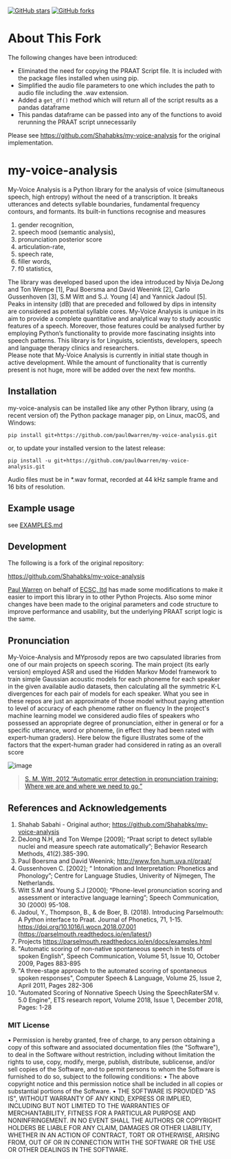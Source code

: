 [![GitHub stars](https://img.shields.io/github/stars/paul0warren/my-voice-analysis?style=flat-square)](https://github.com/paul0warren/my-voice-analysis/stargazers)
[![GitHub forks](https://img.shields.io/github/forks/paul0warren/my-voice-analysis?style=flat-square&color=blueviolet)](https://github.com/paul0warren/my-voice-analysis/network/members)

# About This Fork

The following changes have been introduced:
- Eliminated the need for copying the PRAAT Script file.  It is
included with the package files installed when using pip.
- Simplified the audio file parameters to one which includes the path to audio file including the .wav extension.
- Added a `get_df()` method which will return all of the script results as a pandas dataframe
- This pandas dataframe can be passed into any of the functions to avoid rerunning the PRAAT script unnecessarily

Please see https://github.com/Shahabks/my-voice-analysis for the original
implementation.

# my-voice-analysis

My-Voice Analysis is a Python library for the analysis of voice (simultaneous speech, high entropy) without the need of a transcription. It breaks utterances and detects syllable boundaries, fundamental frequency contours, and formants. Its built-in functions recognise and measures 

1.	gender recognition, 
2.	speech mood (semantic analysis), 
3.	pronunciation posterior score 
4.	articulation-rate, 
5.	speech rate,
6.	filler words, 
7.	f0 statistics, 

The library was developed based upon the idea introduced by Nivja DeJong and Ton Wempe [1], Paul Boersma and David Weenink [2], Carlo Gussenhoven [3], S.M Witt and S.J. Young [4] and Yannick Jadoul [5]. Peaks in intensity (dB) that are preceded and followed by dips in intensity are considered as potential syllable cores. 
My-Voice Analysis is unique in its aim to provide a complete quantitative and analytical way to study acoustic features of a speech. Moreover, those features could be analysed further by employing Python’s functionality to provide more fascinating insights into speech patterns. 
This library is for Linguists, scientists, developers, speech and language therapy clinics and researchers.   
Please note that My-Voice Analysis is currently in initial state though in active development. While the amount of functionality that is currently present is not huge, more will be added over the next few months.

## Installation

my-voice-analysis can be installed like any other Python library, using (a recent version of) the Python package manager pip, on Linux, macOS, and Windows:

```pip install git+https://github.com/paul0warren/my-voice-analysis.git```

or, to update your installed version to the latest release:

```pip install -u git+https://github.com/paul0warren/my-voice-analysis.git```

Audio files must be in *.wav format, recorded at 44 kHz sample frame and 16 bits of resolution.  

## Example usage

see [EXAMPLES.md](EXAMPLES.md)

## Development

The following is a fork of the original repository:

https://github.com/Shahabks/my-voice-analysis

[Paul Warren](https://github.com/paul0warren) on behalf of 
[ECSC, ltd](https://github.com/ecscstatsconsulting) has made 
some modifications to make it easier to import this library 
in to other Python Projects. Also some minor changes have 
been made to the original parameters and code structure to 
improve performance and usability, but the underlying PRAAT 
script logic is the same.

## Pronunciation
My-Voice-Analysis and MYprosody repos are two capsulated libraries from one of our main projects on speech scoring. The main project (its early version) employed ASR and used the Hidden Markov Model framework to train simple Gaussian acoustic models for each phoneme for each speaker in the given available audio datasets, then calculating all the symmetric K-L divergences for each pair of models for each speaker. What you see in these repos are just an approximate of those model without paying attention to level of accuracy of each phenome rather on fluency 
In the project's machine learning model we considered audio files of speakers who possessed an appropriate degree of pronunciation, either in general or for a specific utterance, word or phoneme, (in effect they had been rated with expert-human graders). Here below the figure illustrates some of the factors that the expert-human grader had considered in rating as an overall score

![image](https://user-images.githubusercontent.com/27753966/98312800-cf583a80-2015-11eb-9ecb-99658ecabdbb.png)

> [S. M. Witt, 2012 “Automatic error detection in pronunciation training: Where we are and where we need to go,” ](https://www.researchgate.net/publication/250306074_Automatic_Error_Detection_in_Pronunciation_Training_Where_we_are_and_where_we_need_to_go)

## References and Acknowledgements

1. Shahab Sabahi - Original author; https://github.com/Shahabks/my-voice-analysis
2. DeJong N.H, and Ton Wempe [2009]; “Praat script to detect syllable nuclei and measure speech rate automatically”; Behavior Research Methods, 41(2).385-390.
3.  Paul Boersma and David Weenink;  http://www.fon.hum.uva.nl/praat/
4. Gussenhoven C. [2002]; “ Intonation and Interpretation: Phonetics and Phonology”; Centre for Language Studies, Univerity of Nijmegen, The Netherlands.  
5. Witt S.M and Young S.J [2000]; “Phone-level pronunciation scoring and assessment or interactive language learning”; Speech Communication, 30 (2000) 95-108.
6. Jadoul, Y., Thompson, B., & de Boer, B. (2018). Introducing Parselmouth: A Python interface to Praat. Journal of Phonetics,
   71, 1-15. https://doi.org/10.1016/j.wocn.2018.07.001 (https://parselmouth.readthedocs.io/en/latest/)
7. Projects https://parselmouth.readthedocs.io/en/docs/examples.html
8. "Automatic scoring of non-native spontaneous speech in tests of spoken English", Speech Communication, Volume 51, Issue 10, October 2009, Pages 883-895
9. "A three-stage approach to the automated scoring of spontaneous spoken responses", Computer Speech & Language, Volume 25, Issue 2, April 2011, Pages 282-306
10. "Automated Scoring of Nonnative Speech Using the SpeechRaterSM v. 5.0 Engine", ETS research report, Volume 2018, Issue 1, December 2018, Pages: 1-28

 ### MIT License
                                                       
•	Permission is hereby granted, free of charge, to any person obtaining a copy of this software and associated documentation files (the "Software"), to deal in the Software without restriction, including without limitation the rights to use, copy, modify, merge, publish, distribute, sublicense, and/or sell copies of the Software, and to permit persons to whom the Software is furnished to do so, subject to the following conditions:
•	The above copyright notice and this permission notice shall be included in all copies or substantial portions of the Software.
•	THE SOFTWARE IS PROVIDED "AS IS", WITHOUT WARRANTY OF ANY KIND, EXPRESS OR IMPLIED, INCLUDING BUT NOT LIMITED TO THE WARRANTIES OF MERCHANTABILITY, FITNESS FOR A PARTICULAR PURPOSE AND NONINFRINGEMENT. IN NO EVENT SHALL THE AUTHORS OR COPYRIGHT HOLDERS BE LIABLE FOR ANY CLAIM, DAMAGES OR OTHER LIABILITY, WHETHER IN AN ACTION OF CONTRACT, TORT OR OTHERWISE, ARISING FROM, OUT OF OR IN CONNECTION WITH THE SOFTWARE OR THE USE OR OTHER DEALINGS IN THE SOFTWARE.


